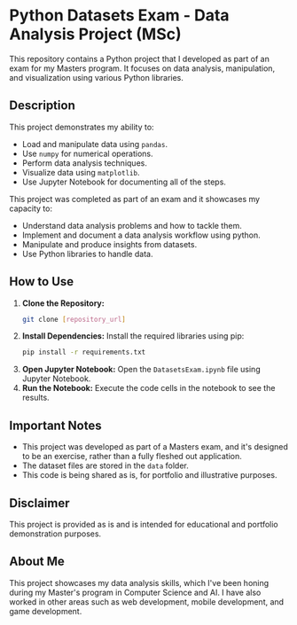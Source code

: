 # Python Datasets Exam - Data Analysis Project (MSc)

This repository contains a Python project that I developed as part of an exam for my Masters program. It focuses on data analysis, manipulation, and visualization using various Python libraries.

## Description

This project demonstrates my ability to:

*   Load and manipulate data using `pandas`.
*   Use `numpy` for numerical operations.
*   Perform data analysis techniques.
*  Visualize data using `matplotlib`.
*   Use Jupyter Notebook for documenting all of the steps.

This project was completed as part of an exam and it showcases my capacity to:

*   Understand data analysis problems and how to tackle them.
*   Implement and document a data analysis workflow using python.
*   Manipulate and produce insights from datasets.
*   Use Python libraries to handle data.

## How to Use

1.  **Clone the Repository:**
    ```bash
    git clone [repository_url]
    ```
2.  **Install Dependencies:** Install the required libraries using pip:
    ```bash
    pip install -r requirements.txt
    ```
3.  **Open Jupyter Notebook:** Open the `DatasetsExam.ipynb` file using Jupyter Notebook.
4.  **Run the Notebook:** Execute the code cells in the notebook to see the results.

## Important Notes

*   This project was developed as part of a Masters exam, and it's designed to be an exercise, rather than a fully fleshed out application.
*   The dataset files are stored in the `data` folder.
*   This code is being shared as is, for portfolio and illustrative purposes.

## Disclaimer

This project is provided as is and is intended for educational and portfolio demonstration purposes.

## About Me

This project showcases my data analysis skills, which I've been honing during my Master's program in Computer Science and AI. I have also worked in other areas such as web development, mobile development, and game development.

